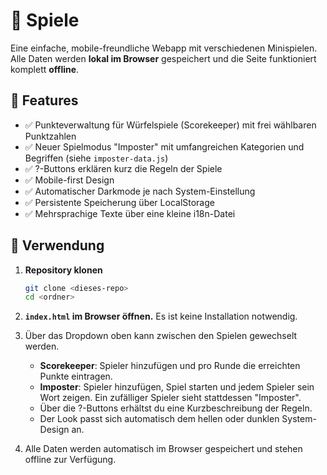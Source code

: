 # 🎲 Spiele

Eine einfache, mobile-freundliche Webapp mit verschiedenen Minispielen. Alle Daten werden **lokal im Browser** gespeichert und die Seite funktioniert komplett **offline**.

## 🔧 Features

- ✅ Punkteverwaltung für Würfelspiele (Scorekeeper) mit frei wählbaren Punktzahlen
- ✅ Neuer Spielmodus "Imposter" mit umfangreichen Kategorien und Begriffen (siehe `imposter-data.js`)
- ✅ ?-Buttons erklären kurz die Regeln der Spiele
- ✅ Mobile-first Design
- ✅ Automatischer Darkmode je nach System-Einstellung
- ✅ Persistente Speicherung über LocalStorage
- ✅ Mehrsprachige Texte über eine kleine i18n-Datei

## 🚀 Verwendung

1. **Repository klonen**

   ```bash
   git clone <dieses-repo>
   cd <ordner>
   ```

2. **`index.html` im Browser öffnen.** Es ist keine Installation notwendig.

3. Über das Dropdown oben kann zwischen den Spielen gewechselt werden.
   - **Scorekeeper**: Spieler hinzufügen und pro Runde die erreichten Punkte eintragen.
   - **Imposter**: Spieler hinzufügen, Spiel starten und jedem Spieler sein Wort zeigen. Ein zufälliger Spieler sieht stattdessen "Imposter".
   - Über die ?-Buttons erhältst du eine Kurzbeschreibung der Regeln.
   - Der Look passt sich automatisch dem hellen oder dunklen System-Design an.

4. Alle Daten werden automatisch im Browser gespeichert und stehen offline zur Verfügung.